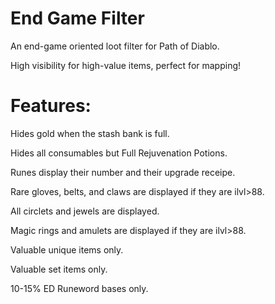 # End Game Filter
An end-game oriented loot filter for Path of Diablo. 

High visibility for high-value items, perfect for mapping!

# Features:
Hides gold when the stash bank is full.

Hides all consumables but Full Rejuvenation Potions.

Runes display their number and their upgrade receipe.

Rare gloves, belts, and claws are displayed if they are ilvl>88.

All circlets and jewels are displayed.

Magic rings and amulets are displayed if they are ilvl>88.

Valuable unique items only.

Valuable set items only.

10-15% ED Runeword bases only.
